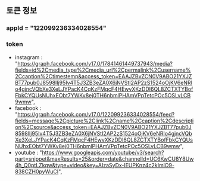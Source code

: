 ## 토큰 정보

### appId = "122099236334028554"

### token 
- instagram : "https://graph.facebook.com/v17.0/17841461449737943/media?fields=id%2Cmedia_type%2Cmedia_url%2Cpermalink%2Cusername%2Ccaption%2Ctimestemp&access_token=EAAJZBvZCN0V9ABO21YXJZBT77pub0J8598lIj95Iv4T5J3ZB3eZA0X6jNVStI2AP2zS1524oOjKV6eNRIo4gjncVQbXe3XeLJYPacK4CqKzFMqcF4HEwvXKzDDI6QL8ZCTXTYBofFbkCYQUsNUhxEObt7YWKv8ej0TH6nbmlPHAmVPpTetcPOc5OSLvLCB9wmw",
- facebook : "https://graph.facebook.com/v17.0/122099236334028554/feed?fields=message%2Cpicture%2Clink%2Cname%2Ccaption%2Cdescription%2Csource&access_token=EAAJZBvZCN0V9ABO21YXJZBT77pub0J8598lIj95Iv4T5J3ZB3eZA0X6jNVStI2AP2zS1524oOjKV6eNRIo4gjncVQbXe3XeLJYPacK4CqKzFMqcF4HEwvXKzDDI6QL8ZCTXTYBofFbkCYQUsNUhxEObt7YWKv8ej0TH6nbmlPHAmVPpTetcPOc5OSLvLCB9wmw",
- youtube : "https://www.googleapis.com/youtube/v3/search?part=snippet&maxResults=25&order=date&channelId=UC6KwCU8Y8Uw4h_Q0ptLZkqw&type=video&key=AIzaSyDx-lEUPKnz4c2kImlO9-838CZH0pyWuCI",